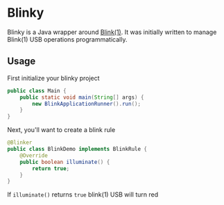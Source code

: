 # Blinky
Blinky is a Java wrapper around [Blink(1)](https://blink1.thingm.com/).  It was initially written to manage Blink(1) USB operations programmatically.  

## Usage

First initialize your blinky project

```java
public class Main {
    public static void main(String[] args) {
        new BlinkApplicationRunner().run();
    }
}
```

Next, you'll want to create a blink rule

```java
@Blinker
public class BlinkDemo implements BlinkRule {
    @Override
    public boolean illuminate() {
        return true;
    }
}
```

If `illuminate()` returns `true` blink(1) USB will turn red
